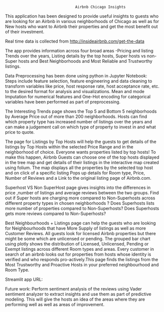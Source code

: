                                     Airbnb Chicago Insights 

This application has been designed to provide useful insights to guests who are looking for an Airbnb in various neighborhoods of Chicago as well as for New hosts who want to Airbnb their properties and get the most benefit out of their investment.
 
Real time data is collected from http://insideairbnb.com/get-the-data 

The app provides information across four broad areas -Pricing and listing Trends over the years, Listing details by the top hosts, Super hosts vs non-Super hosts and Best Neighborhoods and Most Reliable and Trustworthy listings.

Data Preprocessing has been done using python in Jupyter Notebook: Steps include feature selection, feature engineering and data cleaning to transform variables like price, host response rate, host acceptance rate, etc. to the desired format for analysis and visualizations. Mean and mode Imputation for numerical features and One-Hot encoding for categorical variables have been performed as part of preprocessing.

The Interesting Trends page shows the Top 5 and Bottom 5 neighborhoods by Average Price out of more than 200 neighborhoods. Hosts can find which property type has increased number of listings over the years and can make a judgement call on which type of property to invest in and what price to quote.

The page for Listings by Top Hosts will help the guests to get details of the listings by Top Hosts within the selected Price Range and in the neighborhood of choice. Everyone wants properties listed by top hosts! To make this happen, Airbnb Guests can choose one of the top hosts displayed in the tree map and get details of their listings in the interactive map created using folium. The map displays all the properties by the selected top host and on click of a specific listing Pops up details for Room type, Price, Number of Reviews and a Link to the original listing page of Airbnb.com.

Superhost VS Non SuperHost page gives insights into the differences in price ,number of listings and average reviews between the two groups. Find out if Super hosts are charging more compared to Non-Superhosts across different property types in chosen neighborhoods ? Does Superhosts lists more number of properties compared to Non-Superhosts? Does Superhosts gets more reviews compared to Non-Superhosts? 

Best Neighbourhoods + Listings page can help the guests who are looking for Neighbourhoods that have More Supply of listings as well as more Customer Reviews. 
All guests look for licensed Airbnb properties but there might be some which are unlicensed or pending. The grouped bar chart using plotly shows the distribution of Licensed, Unlicensed, Pending or Exempt listings across different Room types and areas. 
Every customer in search of an airbnb looks out for properties from hosts whose identity is verified and who responds pro-actively.This page finds the listings from the Most Trustworthy and Proactive Hosts in your preferred neighbourhood and Room Type.

Streamlit app URL:



Future work: Perform sentiment analysis of the reviews using Vader sentiment analyzer to extract insights and use them as part of predictive modeling. This will give the hosts an idea of the areas where they are performing well as well as areas of improvement.

